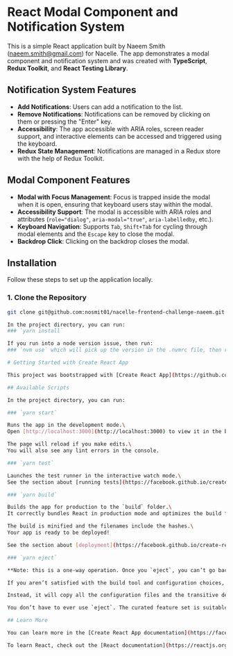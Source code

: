 # React Modal Component and Notification System

This is a simple React application built by Naeem Smith (naeem.smith@gmail.com) for Nacelle. The app demonstrates a modal component and notification system and was created with **TypeScript**, **Redux Toolkit**, and **React Testing Library**.

## Notification System Features

- **Add Notifications**: Users can add a notification to the list.
- **Remove Notifications**: Notifications can be removed by clicking on them or pressing the "Enter" key.
- **Accessibility**: The app accessible with ARIA roles, screen reader support, and interactive elements can be accessed and triggered using the keyboard.
- **Redux State Management**: Notifications are managed in a Redux store with the help of Redux Toolkit.

## Modal Component Features

- **Modal with Focus Management**: Focus is trapped inside the modal when it is open, ensuring that keyboard users stay within the modal.
- **Accessibility Support**: The modal is accessible with ARIA roles and attributes (`role="dialog"`, `aria-modal="true"`, `aria-labelledby`, etc.).
- **Keyboard Navigation**: Supports `Tab`, `Shift+Tab` for cycling through modal elements and the `Escape` key to close the modal.
- **Backdrop Click**: Clicking on the backdrop closes the modal.

## Installation

Follow these steps to set up the application locally.

### 1. Clone the Repository

```bash
git clone git@github.com:nosmit01/nacelle-frontend-challenge-naeem.git

In the project directory, you can run:
### `yarn install`

If you run into a node version issue, then run:
### `nvm use` which will pick up the version in the .nvmrc file, then run `yarn install` again

# Getting Started with Create React App

This project was bootstrapped with [Create React App](https://github.com/facebook/create-react-app).

## Available Scripts

In the project directory, you can run:

### `yarn start`

Runs the app in the development mode.\
Open [http://localhost:3000](http://localhost:3000) to view it in the browser.

The page will reload if you make edits.\
You will also see any lint errors in the console.

### `yarn test`

Launches the test runner in the interactive watch mode.\
See the section about [running tests](https://facebook.github.io/create-react-app/docs/running-tests) for more information.

### `yarn build`

Builds the app for production to the `build` folder.\
It correctly bundles React in production mode and optimizes the build for the best performance.

The build is minified and the filenames include the hashes.\
Your app is ready to be deployed!

See the section about [deployment](https://facebook.github.io/create-react-app/docs/deployment) for more information.

### `yarn eject`

**Note: this is a one-way operation. Once you `eject`, you can’t go back!**

If you aren’t satisfied with the build tool and configuration choices, you can `eject` at any time. This command will remove the single build dependency from your project.

Instead, it will copy all the configuration files and the transitive dependencies (webpack, Babel, ESLint, etc) right into your project so you have full control over them. All of the commands except `eject` will still work, but they will point to the copied scripts so you can tweak them. At this point you’re on your own.

You don’t have to ever use `eject`. The curated feature set is suitable for small and middle deployments, and you shouldn’t feel obligated to use this feature. However we understand that this tool wouldn’t be useful if you couldn’t customize it when you are ready for it.

## Learn More

You can learn more in the [Create React App documentation](https://facebook.github.io/create-react-app/docs/getting-started).

To learn React, check out the [React documentation](https://reactjs.org/).
